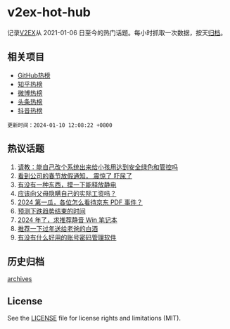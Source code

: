 # v2ex-hot-hub

 记录[V2EX](https://www.v2ex.com/)从 2021-01-06 日至今的热门话题。每小时抓取一次数据，按天[归档](archives)。
 
 ## 相关项目

- [GitHub热榜](https://github.com/snaildev/github-hot-hub)
- [知乎热榜](https://github.com/snaildev/zhihu-hot-hub)
- [微博热榜](https://github.com/snaildev/weibo-hot-hub)
- [头条热榜](https://github.com/snaildev/toutiao-hot-hub)
- [抖音热榜](https://github.com/snaildev/douyin-hot-hub)


 `更新时间：2024-01-10 12:08:22 +0800`

## 热议话题

1. [请教：能自己改个系统出来给小孩用达到安全绿色和管控吗](https://www.v2ex.com/t/1007116)
1. [看到公司的春节放假通知， 震惊了 吓尿了](https://www.v2ex.com/t/1007140)
1. [有没有一种东西，摸一下能释放静电](https://www.v2ex.com/t/1007238)
1. [应该向父母隐瞒自己的实际工资吗？](https://www.v2ex.com/t/1007115)
1. [2024 第一瓜，各位怎么看待京东 PDF 事件？](https://www.v2ex.com/t/1007303)
1. [预测下跌趋势结束的时间](https://www.v2ex.com/t/1007350)
1. [2024 年了，求推荐静音 Win 笔记本](https://www.v2ex.com/t/1007162)
1. [推荐一下过年送给老爸的白酒](https://www.v2ex.com/t/1007379)
1. [有没有什么好用的账号密码管理软件](https://www.v2ex.com/t/1007133)

## 历史归档

[archives](archives)

## License

See the [LICENSE](LICENSE) file for license rights and limitations (MIT).
